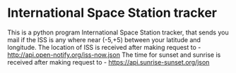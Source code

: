 # International Space Station tracker
This is a python program International Space Station tracker, that sends you mail if the ISS is any where near (-5,+5) between your latitude and longitude.
The location of ISS is received after making request to - http://api.open-notify.org/iss-now.json
The time for sunset and sunrise is received after making request to - https://api.sunrise-sunset.org/json
